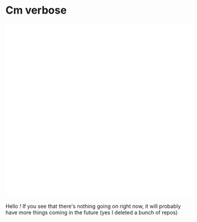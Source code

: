 # Cm verbose

![Metrics](https://github.com/cm-verbose/cm-verbose/blob/main/github-metrics.svg)

Hello *!* If you see that there's nothing going on right now, it will probably have more things coming in the future (yes I deleted a bunch of repos)
